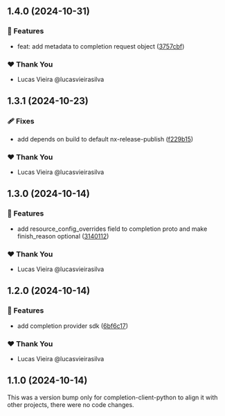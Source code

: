 ## 1.4.0 (2024-10-31)

### 🚀 Features

- feat: add metadata to completion request object ([3757cbf](https://github.com/vm-x-ai/vm-x-ai-sdk/commit/3757cbf))

### ❤️  Thank You

- Lucas Vieira @lucasvieirasilva

## 1.3.1 (2024-10-23)

### 🩹 Fixes

- add depends on build to default nx-release-publish ([f229b15](https://github.com/vm-x-ai/vm-x-ai-sdk/commit/f229b15))

### ❤️  Thank You

- Lucas Vieira @lucasvieirasilva

## 1.3.0 (2024-10-14)


### 🚀 Features

- add resource_config_overrides field to completion proto and make finish_reason optional ([3140112](https://github.com/vm-x-ai/vm-x-ai-sdk/commit/3140112))


### ❤️  Thank You

- Lucas Vieira @lucasvieirasilva

## 1.2.0 (2024-10-14)


### 🚀 Features

- add completion provider sdk ([6bf6c17](https://github.com/vm-x-ai/vm-x-ai-sdk/commit/6bf6c17))


### ❤️  Thank You

- Lucas Vieira @lucasvieirasilva

## 1.1.0 (2024-10-14)

This was a version bump only for completion-client-python to align it with other projects, there were no code changes.